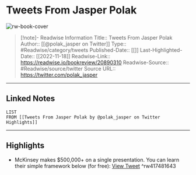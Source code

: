 # Tweets From Jasper Polak

![rw-book-cover](https://pbs.twimg.com/profile_images/1613886405070954497/rKTedvCD.jpg)
<br>
>[!note]- Readwise Information
>Title:: Tweets From Jasper Polak
>Author:: [[@polak_jasper on Twitter]]
>Type:: #Readwise/category/tweets
>Published-Date:: [[]]
>Last-Highlighted-Date:: [[2022-11-18]]
>Readwise-Link:: https://readwise.io/bookreview/20890310
>Readwise-Source:: #Readwise/source/twitter
>Source URL:: https://twitter.com/polak_jasper
--- 

## Linked Notes
```dataview
LIST
FROM [[Tweets From Jasper Polak by @polak_jasper on Twitter Highlights]]
```

---

## Highlights
- McKinsey makes $500,000+ on a single presentation.
  You can learn their simple framework below (for free): [View Tweet](https://readwise.io/open/417481643) ^rw417481643
